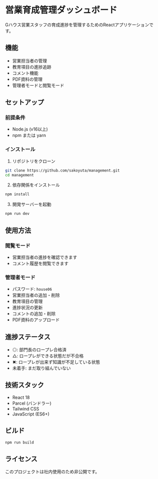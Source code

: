 # 営業育成管理ダッシュボード

Gハウス営業スタッフの育成進捗を管理するためのReactアプリケーションです。

## 機能

- 営業担当者の管理
- 教育項目の進捗追跡
- コメント機能
- PDF資料の管理
- 管理者モードと閲覧モード

## セットアップ

### 前提条件
- Node.js (v16以上)
- npm または yarn

### インストール

1. リポジトリをクローン
```bash
git clone https://github.com/sakoyuta/management.git
cd management
```

2. 依存関係をインストール
```bash
npm install
```

3. 開発サーバーを起動
```bash
npm run dev
```

## 使用方法

### 閲覧モード
- 営業担当者の進捗を確認できます
- コメント履歴を閲覧できます

### 管理者モード
- パスワード: `house06`
- 営業担当者の追加・削除
- 教育項目の管理
- 進捗状況の更新
- コメントの追加・削除
- PDF資料のアップロード

## 進捗ステータス

- ◎: 部門長のロープレ合格済
- △: ロープレができる状態だが不合格
- ✖: ロープレが出来ず知識が不足している状態
- 未着手: まだ取り組んでいない

## 技術スタック

- React 18
- Parcel (バンドラー)
- Tailwind CSS
- JavaScript (ES6+)

## ビルド

```bash
npm run build
```

## ライセンス

このプロジェクトは社内使用のため非公開です。